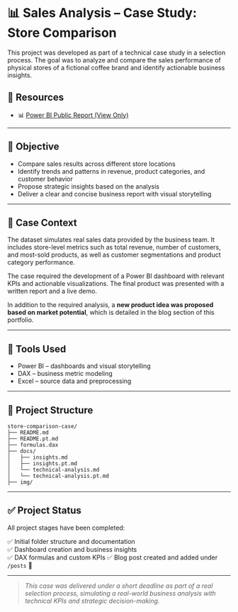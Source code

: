 # 📊 Sales Analysis – Case Study: Store Comparison

This project was developed as part of a technical case study in a selection process. The goal was to analyze and compare the sales performance of physical stores of a fictional coffee brand and identify actionable business insights.

## 🔗 Resources

- 📊 [Power BI Public Report (View Only)](https://app.powerbi.com/view?r=eyJrIjoiMjQ0YzUyMDYtZTE2My00ZmQ4LTg0MWYtZjcwNTc0NTViYThmIiwidCI6IjkwNzZiMjlhLWNmZGMtNGMyNC1iNjJmLTBiMTBiOWViMDhmYiIsImMiOjl9)

---

## 🎯 Objective

- Compare sales results across different store locations
- Identify trends and patterns in revenue, product categories, and customer behavior
- Propose strategic insights based on the analysis
- Deliver a clear and concise business report with visual storytelling

---

## 🧩 Case Context

The dataset simulates real sales data provided by the business team. It includes store-level metrics such as total revenue, number of customers, and most-sold products, as well as customer segmentations and product category performance.

The case required the development of a Power BI dashboard with relevant KPIs and actionable visualizations. The final product was presented with a written report and a live demo.

In addition to the required analysis, a **new product idea was proposed based on market potential**, which is detailed in the blog section of this portfolio.

---

## 🧰 Tools Used

- Power BI – dashboards and visual storytelling
- DAX – business metric modeling
- Excel – source data and preprocessing

---

## 📂 Project Structure

```
store-comparison-case/
├── README.md
├── README.pt.md
├── formulas.dax
├── docs/
│   ├── insights.md
│   ├── insights.pt.md
│   └── technical-analysis.md
│   └── technical-analysis.pt.md
├── img/
```

---
## ✅ Project Status

All project stages have been completed:

✅ Initial folder structure and documentation  
✅ Dashboard creation and business insights  
✅ DAX formulas and custom KPIs 
✅ Blog post created and added under `/posts` 🎉



---

> *This case was delivered under a short deadline as part of a real selection process, simulating a real-world business analysis with technical KPIs and strategic decision-making.*
